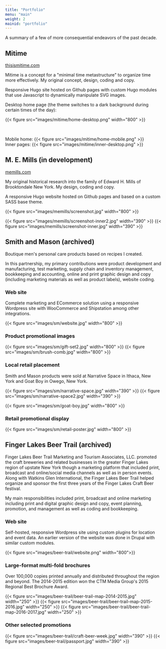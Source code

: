 ```yaml
---
title: "Portfolio"
menu: "main"
weight: 2
mainid: "portfolio"
---
```


A summary of a few of more consequential endeavors of the past decade.

## Mitime

[thisismitime.com](http://thisismitime.com) 

Mitime is a concept for a "minimal time metastructure" to organize time more effectively. My original concept, design, coding and copy.

Responsive Hugo site hosted on Github pages with custom Hugo modules that use Javascript to dynamically manipulate SVG images.

Desktop home page (the theme switches to a dark background during certain times of the day): 

{{< figure src="images/mitime/home-desktop.png" width="800" >}}

<div class="gallery" style="align-items: start; padding-top: 2rem">
    <div>
        Mobile home:
        {{< figure src="images/mitime/home-mobile.png" >}}
    </div>
    <div>
        Inner pages:
        {{< figure src="images/mitime/inner-desktop.png" >}}
    </div>
</div>

## M. E. Mills (in development)
 
[memills.com](http://memills.com)

My original historical research into the family of Edward H. Mills of Brooktondale New York. My design, coding and copy.

A responsive Hugo website hosted on Github pages and based on a custom SASS base theme.

{{< figure src="images/memills/screenshot.jpg" width="800" >}}

<div class="gallery" style="align-items: start">
    {{< figure src="images/memills/screenshot-inner2.jpg" width="390" >}}
    {{< figure src="images/memills/screenshot-inner.jpg" width="390" >}}
</div>

## Smith and Mason (archived)

Boutique men's personal care products based on recipes I created. 

In this partnership, my primary contributions were product development and manufacturing, test marketing, supply chain and inventory management, bookkeeping and accounting, online and print graphic design and copy (including marketing materials as well as product labels), website coding.

### Web site

Complete marketing and ECommerce solution using a responsive Wordpress site with WooCommerce and Shipstation among other integrations. 

{{< figure src="images/sm/website.jpg" width="800" >}}

### Product promotional images

{{< figure src="images/sm/gift-set2.jpg" width="800" >}}
{{< figure src="images/sm/brush-comb.jpg" width="800" >}}

### Local retail placement

Smith and Mason products were sold at Narrative Space in Ithaca, New York and Goat Boy in Owego, New York.

<div class="gallery" style="align-items: end">
    {{< figure src="images/sm/narrative-space.jpg" width="390" >}}
    {{< figure src="images/sm/narrative-space2.jpg" width="390" >}}
</div>

{{< figure src="images/sm/goat-boy.jpg" width="800" >}}

### Retail promotional display

{{< figure src="images/sm/retail-poster.jpg" width="800" >}}

## Finger Lakes Beer Trail (archived)

Finger Lakes Beer Trail Marketing and Tourism Associates, LLC. promoted the craft breweries and related businesses in the greater Finger Lakes region of upstate New York though a marketing platform that included print, broadcast and online/social media channels as well as in person events. Along with Watkins Glen International, the Finger Lakes Beer Trail helped organize and sponsor the first three years of the Finger Lakes Craft Beer festival.

My main responsibilities included print, broadcast and online marketing including print and digital graphic design and copy, event planning, promotion, and management as well as coding and bookkeeping.

### Web site

Self-hosted, responsive Wordpress site using custom plugins for location and event data. An earlier version of the website was done in Drupal with similar custom modules. 

{{< figure src="images/beer-trail/website.png" width="800">}} 

### Large-format multi-fold brochures

Over 100,000 copies printed annually and distributed throughout the region and beyond. The 2014-2015 edition won the CTM Media Group's 2015 Regional Best Brochure Award. 

<div class="gallery">
    {{< figure src="images/beer-trail/beer-trail-map-2014-2015.jpg" width="250" >}} 
    {{< figure src="images/beer-trail/beer-trail-map-2015-2016.jpg" width="250" >}} 
    {{< figure src="images/beer-trail/beer-trail-map-2016-2017.jpg" width="250" >}}
</div>


### Other selected promotions

<div class="gallery">
    {{< figure src="images/beer-trail/craft-beer-week.jpg" width="390" >}} 
    {{< figure src="images/beer-trail/passport.jpg" width="390" >}} 
</div>

